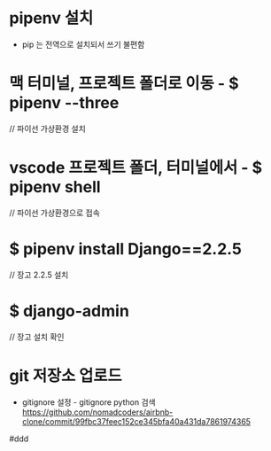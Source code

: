 # pipenv 설치

- pip 는 전역으로 설치되서 쓰기 불편함

# 맥 터미널, 프로젝트 폴더로 이동 - $ pipenv --three

// 파이선 가상환경 설치

# vscode 프로젝트 폴더, 터미널에서 - $ pipenv shell

// 파이선 가상환경으로 접속

# $ pipenv install Django==2.2.5

// 장고 2.2.5 설치

# $ django-admin

// 장고 설치 확인

# git 저장소 업로드

- gitignore 설정 - gitignore python 검색
  https://github.com/nomadcoders/airbnb-clone/commit/99fbc37feec152ce345bfa40a431da7861974365

#ddd
